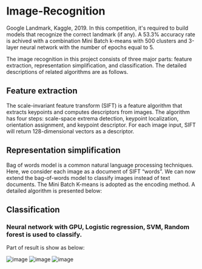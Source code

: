 # Image-Recognition
Google Landmark, Kaggle, 2019. In this competition, it's required to build models that recognize the correct landmark (if any). A 53.3% accuracy rate is achived with a combination Mini Batch k-means with 500 clusters and 3-layer neural network with the number of epochs equal to 5.
	
The image recognition in this project consists of three major parts: feature extraction, representation simplification, and classification. The detailed descriptions of related algorithms are as follows. 
## Feature extraction

The scale-invariant feature transform (SIFT) is a feature algorithm that extracts keypoints
and computes descriptors from images. The algorithm has four steps: scale-space extrema detection, keypoint localization, orientation assignment, and keypoint descriptor. For each image input, SIFT will return 128-dimensional vectors as a descriptor.

## Representation simplification

Bag of words model is a common natural language processing techniques. Here, we consider each image as a document of SIFT “words”. We can now extend the bag-of-words model to classify images instead of text documents. The Mini Batch K-means is adopted as the encoding method.  A detailed algorithm is presented below:

## Classification

### Neural network with GPU, Logistic regression, SVM, Random forest is used to classify.

Part of result is show as below:

![image](../master/Neural_Network_result.png)
![image](../master/accuracy_of_different_active_function.jpg)
![image](../master/confusion_matrix.png)
 

